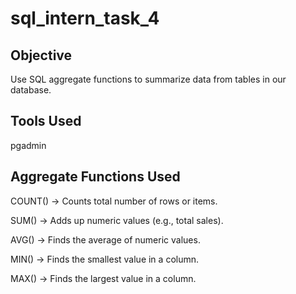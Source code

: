 # sql_intern_task_4

## Objective
Use SQL aggregate functions to summarize data from tables in our database.

## Tools Used

pgadmin

## Aggregate Functions Used

COUNT() → Counts total number of rows or items.

SUM() → Adds up numeric values (e.g., total sales).

AVG() → Finds the average of numeric values.

MIN() → Finds the smallest value in a column.

MAX() → Finds the largest value in a column.





